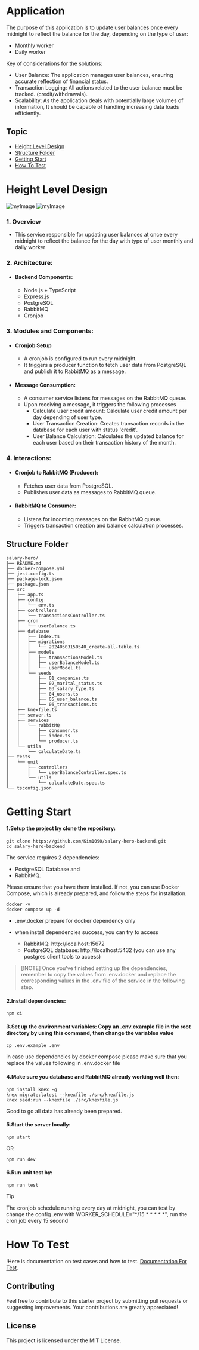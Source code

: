 # Application

The purpose of this application is to update user balances once every midnight to reflect the balance for the day, depending on the type of user:

- Monthly worker
- Daily worker

Key of considerations for the solutions:

- User Balance: The application manages user balances, ensuring accurate reflection of financial status.
- Transaction Logging: All actions related to the user balance must be tracked. (credit/withdrawals).
- Scalability: As the application deals with potentially large volumes of information, It should be capable of handling increasing data loads efficiently.

## Topic

- [Height Level Design](#height-level-design)
- [Structure Folder](#structure-folder)
- [Getting Start](#getting-start)
- [How To Test](#how-to-test)

# Height Level Design

![myImage](https://github.com/Kim1090/img-for-readme/blob/master/diagrame.png?raw=true)
![myImage](https://github.com/Kim1090/img-for-readme/blob/master/database-schema.png?raw=true)

### 1. Overview

- This service responsible for updating user balances at once every midnight to reflect the balance for the day with type of user monthly and daily worker

### 2. Architecture:

- #### Backend Components:

  - Node.js + TypeScript
  - Express.js
  - PostgreSQL
  - RabbitMQ
  - Cronjob

### 3. Modules and Components:

- #### Cronjob Setup

  - A cronjob is configured to run every midnight.
  - It triggers a producer function to fetch user data from PostgreSQL and publish it to RabbitMQ as a message.

- #### Message Consumption:

  - A consumer service listens for messages on the RabbitMQ queue.
  - Upon receiving a message, it triggers the following processes
    - Calculate user credit amount: Calculate user credit amount per day depending of user type.
    - User Transaction Creation: Creates transaction records in the database for each user with status 'credit'.
    - User Balance Calculation: Calculates the updated balance for each user based on their transaction history of the month.

### 4. Interactions:

- #### Cronjob to RabbitMQ (Producer):

  - Fetches user data from PostgreSQL.
  - Publishes user data as messages to RabbitMQ queue.

- #### RabbitMQ to Consumer:

  - Listens for incoming messages on the RabbitMQ queue.
  - Triggers transaction creation and balance calculation processes.

## Structure Folder

```
salary-hero/
├── README.md
├── docker-compose.yml
├── jest.config.ts
├── package-lock.json
├── package.json
├── src
│   ├── app.ts
│   ├── config
│   │   └── env.ts
│   ├── controllers
│   │   └── transactionsController.ts
│   ├── cron
│   │   └── userBalance.ts
│   ├── database
│   │   ├── index.ts
│   │   ├── migrations
│   │   │   └── 20240503150540_create-all-table.ts
│   │   ├── models
│   │   │   ├── transactionsModel.ts
│   │   │   ├── userBalanceModel.ts
│   │   │   └── userModel.ts
│   │   └── seeds
│   │       ├── 01_companies.ts
│   │       ├── 02_marital_status.ts
│   │       ├── 03_salary_type.ts
│   │       ├── 04_users.ts
│   │       ├── 05_user_balance.ts
│   │       └── 06_transactions.ts
│   ├── knexfile.ts
│   ├── server.ts
│   ├── services
│   │   └── rabbitMQ
│   │       ├── consumer.ts
│   │       ├── index.ts
│   │       └── producer.ts
│   └── utils
│       └── calculateDate.ts
├── tests
│   └── unit
│       ├── controllers
│       │   └── userBalanceController.spec.ts
│       └── utils
│           └── calculateDate.spec.ts
└── tsconfig.json
```

# Getting Start

#### 1.Setup the project by clone the repository:

```
git clone https://github.com/Kim1090/salary-hero-backend.git
cd salary-hero-backend
```

The service requires 2 dependencies:

- PostgreSQL Database and
- RabbitMQ.

Please ensure that you have them installed. If not, you can use Docker Compose, which is already prepared, and follow the steps for installation.

```
docker -v
docker compose up -d
```

- .env.docker prepare for docker dependency only
- when install dependencies success, you can try to access

  - RabbitMQ: http://localhost:15672
  - PostgreSQL database: http://localhost:5432 (you can use any postgres client tools to access)

> [!NOTE] Once you've finished setting up the dependencies, remember to copy the values from .env.docker and replace the corresponding values in the .env file of the service in the following step.

#### 2.Install dependencies:

```
npm ci
```

#### 3.Set up the environment variables: Copy an .env.example file in the root directory by using this command, then change the variables value

```
cp .env.example .env
```

in case use dependencies by docker compose please make sure that you replace the values following in .env.docker file

#### 4.Make sure you database and RabbitMQ already working well then:

```
npm install knex -g
knex migrate:latest --knexfile ./src/knexfile.js
knex seed:run --knexfile ./src/knexfile.js
```

Good to go all data has already been prepared.

#### 5.Start the server locally:

```
npm start

```

OR

```
npm run dev
```

#### 6.Run unit test by:

```
npm run test
```

> [!TIP]
> The cronjob schedule running every day at midnight, you can test by change the config .env
> with WORKER_SCHEDULE="\*/15 \* \* \* \* \*", run the cron job every 15 second

# How To Test

!Here is documentation on test cases and how to test. [Documentation For Test](https://docs.google.com/document/d/1UIxeRDpuSZPfQqO_GzKe4nAIHSiJOvQiPXaQrmAsydo/edit).

## Contributing

Feel free to contribute to this starter project by submitting pull requests or suggesting improvements. Your contributions are greatly appreciated!

## License

This project is licensed under the MIT License.
